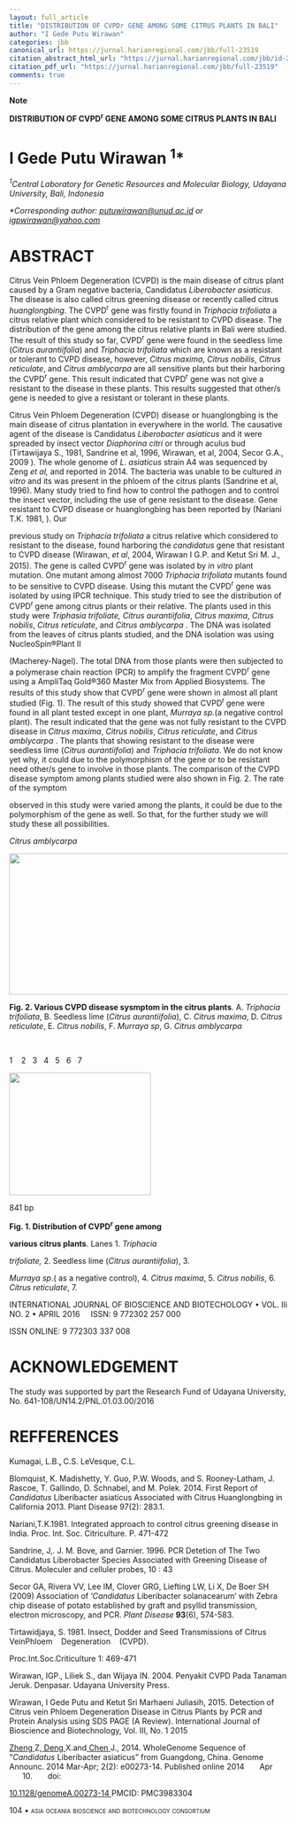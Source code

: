 ```yaml
---
layout: full_article
title: "DISTRIBUTION OF CVPDr GENE AMONG SOME CITRUS PLANTS IN BALI"
author: "I Gede Putu Wirawan"
categories: jbb
canonical_url: https://jurnal.harianregional.com/jbb/full-23519 
citation_abstract_html_url: "https://jurnal.harianregional.com/jbb/id-23519"
citation_pdf_url: "https://jurnal.harianregional.com/jbb/full-23519"  
comments: true
---
```


<p><span class="font7" style="font-weight:bold;">Note</span></p>
<p><span class="font7" style="font-weight:bold;">DISTRIBUTION OF CVPD<sup>r</sup> GENE AMONG SOME CITRUS PLANTS IN BALI</span></p><a name="caption1"></a>
<h1><a name="bookmark0"></a><span class="font7" style="font-weight:bold;"><a name="bookmark1"></a>I Gede Putu Wirawan <sup>1</sup>*</span></h1>
<p><span class="font7" style="font-style:italic;"><sup>1</sup>Central Laboratory for Genetic Resources and Molecular Biology, Udayana University, Bali, Indonesia</span></p>
<p><span class="font7" style="font-style:italic;">*</span><span class="font6" style="font-style:italic;">Corresponding author: </span><a href="mailto:putuwirawan@unud.ac.id"><span class="font7" style="font-style:italic;">putuwirawan@unud.ac.id</span></a><span class="font7" style="font-style:italic;"> or </span><a href="mailto:igpwirawan@yahoo.com"><span class="font7" style="font-style:italic;">igpwirawan@yahoo.com</span></a></p>
<h1><a name="bookmark2"></a><span class="font7" style="font-weight:bold;"><a name="bookmark3"></a>ABSTRACT</span></h1>
<p><span class="font6">Citrus Vein Phloem Degeneration (CVPD) is the main disease of citrus plant caused by a Gram negative bacteria, Candidatus </span><span class="font6" style="font-style:italic;">Liberobacter asiaticus</span><span class="font6">. The disease is also called citrus greening disease or recently called citrus </span><span class="font6" style="font-style:italic;">huanglongbing</span><span class="font6">. The CVPD<sup>r</sup> gene was firstly found in </span><span class="font6" style="font-style:italic;">Triphacia trifoliata</span><span class="font6"> a citrus relative plant which considered to be resistant to CVPD disease. The distribution of the gene among the citrus relative plants in Bali were studied. The result of this study so far, CVPD<sup>r</sup> gene were found in the seedless lime (</span><span class="font6" style="font-style:italic;">Citrus aurantiifolia</span><span class="font6">) and </span><span class="font6" style="font-style:italic;">Triphacia trifoliata</span><span class="font6"> which are known as a resistant or tolerant to CVPD disease, however, </span><span class="font6" style="font-style:italic;">Citrus maxima</span><span class="font6">, </span><span class="font6" style="font-style:italic;">Citrus nobilis</span><span class="font6">, </span><span class="font6" style="font-style:italic;">Citrus reticulate</span><span class="font6">, and </span><span class="font6" style="font-style:italic;">Citrus amblycarpa</span><span class="font6"> are all sensitive plants but their harboring the CVPD<sup>r</sup> gene. This result indicated that CVPD<sup>r</sup> gene was not give a resistant to the disease in these plants. This results suggested that other/s gene is needed to give a resistant or tolerant in these plants.</span></p>
<p><span class="font7">Citrus Vein Phloem Degeneration (CVPD) disease or huanglongbing is the main disease of citrus plantation in everywhere in the world. The causative agent of the disease is Candidatus </span><span class="font7" style="font-style:italic;">Liberobacter asiaticus</span><span class="font7"> and it were spreaded by insect vector </span><span class="font7" style="font-style:italic;">Diaphorina citri</span><span class="font7"> or through aculus bud (Tirtawijaya S., 1981, Sandrine et al, 1996, Wirawan, et al, 2004, Secor G.A., 2009 ). The whole genome of </span><span class="font7" style="font-style:italic;">L. asiaticus</span><span class="font7"> strain A4 was sequenced by Zeng </span><span class="font7" style="font-style:italic;">et al,</span><span class="font7"> and reported in 2014. The bacteria was unable to be cultured </span><span class="font7" style="font-style:italic;">in vitro</span><span class="font7"> and its was present in the phloem of the citrus plants (Sandrine et al, 1996). Many study tried to find how to control the pathogen and to control the insect vector, including the use of gene resistant to the disease. Gene resistant to CVPD disease or huanglongbing has been reported by (Nariani T.K. 1981, ). Our</span></p>
<p><span class="font7">previous study on </span><span class="font7" style="font-style:italic;">Triphacia trifoliata</span><span class="font7"> a citrus relative which considered to resistant to the disease, found harboring the </span><span class="font7" style="font-style:italic;">candidatus</span><span class="font7"> gene that resistant to CVPD disease (Wirawan, </span><span class="font7" style="font-style:italic;">et al</span><span class="font7">, 2004, Wirawan I G.P. and Ketut Sri M. J., 2015). The gene is called CVPD<sup>r</sup> gene was isolated by </span><span class="font7" style="font-style:italic;">in vitro</span><span class="font7"> plant mutation. One mutant among almost 7000 </span><span class="font7" style="font-style:italic;">Triphacia trifoliata </span><span class="font7">mutants found to be sensitive to CVPD disease. Using this mutant the CVPD<sup>r</sup> gene was isolated by using IPCR technique. This study tried to see the distribution of CVPD<sup>r </sup>gene among citrus plants or their relative. The plants used in this study were </span><span class="font7" style="font-style:italic;">Triphasia trifoliate, Citrus aurantiifolia</span><span class="font7">, </span><span class="font7" style="font-style:italic;">Citrus maxima</span><span class="font7">, </span><span class="font7" style="font-style:italic;">Citrus nobilis</span><span class="font7">, </span><span class="font7" style="font-style:italic;">Citrus reticulate</span><span class="font7">, and </span><span class="font7" style="font-style:italic;">Citrus amblycarpa</span><span class="font7"> . The DNA was isolated from the leaves of citrus plants studied, and the DNA isolation was using NucleoSpin®Plant II</span></p>
<p><span class="font7">(Macherey-Nagel). The total DNA from those plants were then subjected to a polymerase chain reaction (PCR) to amplify the fragment CVPD<sup>r</sup> gene using a AmpliTaq Gold®360 Master Mix from Applied Biosystems. The results of this study show that CVPD<sup>r</sup> gene were shown in almost all plant studied (Fig. 1). The result of this study showed that CVPD<sup>r </sup>gene were found in all plant tested except in one plant, </span><span class="font7" style="font-style:italic;">Murraya sp.</span><span class="font7">(a negative control plant). The result indicated that the gene was not fully resistant to the CVPD disease in </span><span class="font7" style="font-style:italic;">Citrus maxima</span><span class="font7">, </span><span class="font7" style="font-style:italic;">Citrus nobilis</span><span class="font7">, </span><span class="font7" style="font-style:italic;">Citrus reticulate</span><span class="font7">, and </span><span class="font7" style="font-style:italic;">Citrus amblycarpa</span><span class="font7"> . The plants that showing resistant to the disease were seedless lime (</span><span class="font7" style="font-style:italic;">Citrus aurantiifolia</span><span class="font7">) and </span><span class="font7" style="font-style:italic;">Triphacia trifoliata</span><span class="font7">. We do not know yet why, it could due to the polymorphism of the gene or to be resistant need other/s gene to involve in those plants. The comparison of the CVPD disease symptom among plants studied were also shown in Fig. 2. The rate of the symptom</span></p>
<p><span class="font7">observed in this study were varied among the plants, it could be due to the polymorphism of the gene as well. So that, for the further study we will study these all possibilities.</span></p>
<div>
<p><span class="font6" style="font-style:italic;">Citrus amblycarpa</span></p><img src="https://jurnal.harianregional.com/media/23519-1.jpg" alt="" style="width:473pt;height:191pt;">
<p><span class="font6" style="font-weight:bold;">Fig. 2. Various CVPD disease sysmptom in the citrus plants</span><span class="font6">. A. </span><span class="font6" style="font-style:italic;">Triphacia trifoliata</span><span class="font6">, B. Seedless lime (</span><span class="font6" style="font-style:italic;">Citrus aurantiifolia</span><span class="font6">), C. </span><span class="font6" style="font-style:italic;">Citrus maxima</span><span class="font6">, D. </span><span class="font6" style="font-style:italic;">Citrus reticulate</span><span class="font6">, E. </span><span class="font6" style="font-style:italic;">Citrus nobilis</span><span class="font6">, F. </span><span class="font6" style="font-style:italic;">Murraya sp</span><span class="font6">, G. </span><span class="font6" style="font-style:italic;">Citrus amblycarpa</span></p>
</div><br clear="all">
<p><span class="font7">1 &nbsp;&nbsp;&nbsp;2 &nbsp;&nbsp;3 &nbsp;&nbsp;4 &nbsp;&nbsp;5 &nbsp;&nbsp;6 &nbsp;&nbsp;7</span></p><img src="https://jurnal.harianregional.com/media/23519-2.jpg" alt="" style="width:192pt;height:166pt;">
<p><span class="font4">841 bp</span></p>
<p><span class="font6" style="font-weight:bold;">Fig. 1. Distribution of CVPD<sup>r</sup> gene among</span></p>
<p><span class="font6" style="font-weight:bold;">various citrus plants</span><span class="font6">. Lanes 1. </span><span class="font6" style="font-style:italic;">Triphacia</span></p>
<p><span class="font6" style="font-style:italic;">trifoliate,</span><span class="font6"> 2. Seedless lime (</span><span class="font6" style="font-style:italic;">Citrus aurantiifolia</span><span class="font6">), 3.</span></p>
<p><span class="font6" style="font-style:italic;">Murraya sp</span><span class="font6">.( as a negative control), 4. </span><span class="font6" style="font-style:italic;">Citrus maxima</span><span class="font6">, 5. </span><span class="font6" style="font-style:italic;">Citrus nobilis</span><span class="font6">, 6. </span><span class="font6" style="font-style:italic;">Citrus reticulate</span><span class="font6">, 7.</span></p>
<p><span class="font1">INTERNATIONAL JOURNAL OF BIOSCIENCE AND BIOTECHOLOGY </span><span class="font0">• </span><span class="font1">VOL. IIi NO. 2 </span><span class="font0">• </span><span class="font1">APRIL 2016 &nbsp;&nbsp;&nbsp;&nbsp;ISSN: 9 772302 257 000</span></p>
<p><span class="font1">ISSN ONLINE: 9 772303 337 008</span></p>
<h1><a name="bookmark4"></a><span class="font7" style="font-weight:bold;"><a name="bookmark5"></a>ACKNOWLEDGEMENT</span></h1>
<p><span class="font7">The study was supported by part the Research Fund of Udayana University, No. 641-108/UN14.2/PNL.01.03.00/2016</span></p>
<h1><a name="bookmark6"></a><span class="font7" style="font-weight:bold;"><a name="bookmark7"></a>REFFERENCES</span></h1>
<p><span class="font7">Kumagai, L.B.</span><span class="font7" style="font-weight:bold;">, </span><span class="font7">C.S. LeVesque, C.L.</span></p>
<p><span class="font7">Blomquist, K. Madishetty, Y. Guo, P.W. Woods, and S. Rooney-Latham, J. Rascoe, T. Gallindo, D. Schnabel, and M. Polek. 2014. First Report of </span><span class="font7" style="font-style:italic;">Candidatus</span><span class="font7"> Liberibacter asiaticus Associated with Citrus Huanglongbing in California 2013. Plant Disease 97(2): 283.1.</span></p>
<p><span class="font7">Nariani,T.K.1981. Integrated approach to control citrus greening disease in India. Proc. Int. Soc. Citriculture. P. 471-472</span></p>
<p><span class="font7">Sandrine, J,. J. M. Bove, and Garnier. 1996. PCR Detetion of The Two Candidatus Liberobacter Species Associated with Greening Disease of Citrus. Moleculer and celluler probes, 10 : 43</span></p>
<p><span class="font7">Secor GA, Rivera VV, Lee IM, Clover GRG, Liefting LW, Li X, De Boer SH (2009) Association of ‘</span><span class="font7" style="font-style:italic;">Candidatus</span><span class="font7"> Liberibacter solanacearum’ with Zebra chip disease of potato established by graft and psyllid transmission, electron microscopy, and PCR. </span><span class="font7" style="font-style:italic;">Plant Disease</span><span class="font7" style="font-weight:bold;"> 93</span><span class="font7">(6), 574-583.</span></p>
<p><span class="font7">Tirtawidjaya, S. 1981. Insect, Dodder and Seed Transmissions of Citrus VeinPhloem &nbsp;&nbsp;&nbsp;Degeneration &nbsp;&nbsp;&nbsp;(CVPD).</span></p>
<p><span class="font7">Proc.Int.Soc.Criticulture 1: 469-471</span></p>
<p><span class="font7">Wirawan, IGP., Liliek S., dan Wijaya IN. 2004. Penyakit CVPD Pada Tanaman Jeruk. Denpasar. Udayana University Press.</span></p>
<p><span class="font7">Wirawan, I Gede Putu and Ketut Sri Marhaeni Juliasih, 2015. Detection of Citrus vein Phloem Degeneration Disease in Citrus Plants by PCR and Protein Analysis using SDS PAGE (A Review). International Journal of Bioscience and Biotechnology, Vol. III, No. 1 2015</span></p>
<p><a href="http://www.ncbi.nlm.nih.gov/pubmed/?term=Zheng%20Z%5bauth%5d"><span class="font7" style="text-decoration:underline;">Zheng</span><span class="font7"> </span></a><span class="font7">Z,</span><a href="http://www.ncbi.nlm.nih.gov/pubmed/?term=Deng%20X%5bauth%5d"><span class="font7"> </span><span class="font7" style="text-decoration:underline;">Deng</span><span class="font7"> </span></a><span class="font7">X.and</span><a href="http://www.ncbi.nlm.nih.gov/pubmed/?term=Chen%20J%5bauth%5d"><span class="font7"> </span><span class="font7" style="text-decoration:underline;">Chen</span><span class="font7"> </span></a><span class="font7">J., 2014. WholeGenome Sequence of “</span><span class="font7" style="font-style:italic;">Candidatus </span><span class="font7">Liberibacter asiaticus” from Guangdong, China. Genome Announc. 2014 Mar-Apr; 2(2): e00273-14. Published online 2014 &nbsp;&nbsp;&nbsp;&nbsp;&nbsp;&nbsp;Apr &nbsp;&nbsp;&nbsp;&nbsp;&nbsp;&nbsp;10. &nbsp;&nbsp;&nbsp;&nbsp;&nbsp;&nbsp;doi:</span></p>
<p><a href="http://dx.doi.org/10.1128/genomeA.00273-14"><span class="font7" style="text-decoration:underline;">10.1128/genomeA.00273-14</span><span class="font7"> </span></a><span class="font7">PMCID: PMC3983304</span></p>
<p><span class="font3">104 </span><span class="font1">• </span><span class="font2" style="font-variant:small-caps;">asia oceania bioscience and biotechnology consortium</span></p>